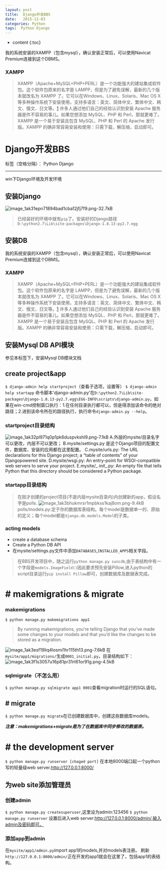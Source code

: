 ```yaml
---
layout: post
title:  Django开发BBS
date:   2015-12-03
categories: Python
tags:  Python Django
---
```


* content
{:toc}

我的系统安装的XAMPP（包含mysql），确认安装正常后，可以使用Navicat Premium连接到这个DBMS。
### XAMPP
>XAMPP（Apache+MySQL+PHP+PERL）是一个功能强大的建站集成软件包。这个软件包原来的名字是 LAMPP，但是为了避免误解，最新的几个版本就改名为 XAMPP 了。它可以在Windows、Linux、Solaris、Mac OS X 等多种操作系统下安装使用，支持多语言：英文、简体中文、繁体中文、韩文、俄文、日文等。[1] 
许多人通过他们自己的经验认识到安装 Apache 服务器是件不容易的事儿。如果您想添加 MySQL、PHP 和 Perl，那就更难了。XAMPP 是一个易于安装且包含 MySQL、PHP 和 Perl 的 Apache 发行版。XAMPP 的确非常容易安装和使用：只需下载，解压缩，启动即可。





# Django开发BBS

标签（空格分隔）： Python Django

---
win下Django环境及开发环境
## 安装Django
![image_1ak31epn71894bad1cba12jfj7f9.png-32.7kB][1]
>已经装好的环境中就有`pip`了。安装好的Django路径`D:\python2.7\Lib\site-packages\Django-1.8.13-py2.7.egg`
## 安装DB
我的系统安装的XAMPP（包含mysql），确认安装正常后，可以使用Navicat Premium连接到这个DBMS。
### XAMPP
>XAMPP（Apache+MySQL+PHP+PERL）是一个功能强大的建站集成软件包。这个软件包原来的名字是 LAMPP，但是为了避免误解，最新的几个版本就改名为 XAMPP 了。它可以在Windows、Linux、Solaris、Mac OS X 等多种操作系统下安装使用，支持多语言：英文、简体中文、繁体中文、韩文、俄文、日文等。[1] 
许多人通过他们自己的经验认识到安装 Apache 服务器是件不容易的事儿。如果您想添加 MySQL、PHP 和 Perl，那就更难了。XAMPP 是一个易于安装且包含 MySQL、PHP 和 Perl 的 Apache 发行版。XAMPP 的确非常容易安装和使用：只需下载，解压缩，启动即可。
## 安装Mysql DB API模块
参见本标签下，安装Mysql DB模块文档
## create project&app
`$ django-admin help startproject`（查看子选项，设置等）
`$ django-admin help startapp`
命令脚本'django-admin.py'在`D:\python2.7\Lib\site-packages\Django-1.8.13-py2.7.egg\EGG-INFO\scripts\django-admin.py`，如果在win-cmd控制窗口执行：1.在任何目录执行都可以，但是得添加该命令的绝对路径；2.进到该命令所在的路径执行，执行命令`django-admin.py --help`。
### startproject目录结构
![image_1ak32pl971q0p1pk6duspvkshl9.png-7.1kB][2]
A.外层的mysite/目录名字可以更改，内层不可以更改；
B.mysite/settings.py 是这个Django项目的配置文件，数据库、安装的应用都在这里配置。
C.mysite/urls.py: The URL declarations for this Django project; a “table of contents” of your Djangopowered site.
D.mysite/wsgi.py: An entry-point for WSGI-compatible web servers to serve your project.
E.mysite/_ _init__.py: An empty file that tells Python that this directory should be considered a Python
package.
### startapp目录结构
>在刚才创建的project项目(不是内层mysite目录内)内创建新的app，假设名字是polls.
![image_1ak3bhukmrsr1mpbkss1kaj8om.png-9.4kB][3]
polls/models.py:定于你的数据库表结构。每个model是数据单一的、原始的定义；每个model都是`django.db.models.Model`的子类。
### acting models
- create a database schema
- Create a Python DB API
- 在mysite/settings.py文件中添加`DATABASES`,`INSTALLED_APPS`相关字段。
>在BBS开发项目中，随之运行`python manage.py suncdb`,由于表结构中有一个字段是`models.ImageField()`因此要求预先安装Pillow,进入python的script目录运行`pip install Pillow`即可，创建数据库及数据表完成。

# # makemigrations & migrate
### makemigrations
`$ python manage.py makemigrations app1`
>By running makemigrations, you’re telling Django that you’ve made some changes to your models and that you’d like the changes to be stored as a migration.

![image_1ak3esf19liq4losmi1hr115th13.png-7.6kB][4]
在`mysite/app1/migrations/`生成`0001_initial.py`，目录结构如下：![image_1ak3f1s3057u16p81pr31rt61or91g.png-4.5kB][5]
### sqlmigrate（不怎么用）
`$ python manage.py sqlmigrate app1 0001`查看migration时运行的SQL语句。

## # migrate
`$ python manage.py migrate`在已创建数据库中，创建这些数据库models。

***注意：makemigrations+migrate是为了在数据库中同步修改的数据表。***

# # the development server
`$ python manage.py runserver [chaged port]`
在本地8000端口起一个python写的轻量级web server.http://127.0.0.1:8000/

## 为web site添加管理员
### 创建admin
`$ python manage.py createsuperuser`,这里设为admin:123456
`$ python manage.py runserver`
设置后进入web server:http://127.0.0.1:8000/admin/,输入admin及密码即可。
### 添加app到admin
在`mysite/app1/admin.py`import app1的models,并对models表注册。
刷新`http://127.0.0.1:8000/admin/`正在开发的app1就会在这里了，包括app1的表结构。


  [1]: http://static.zybuluo.com/maorongrong/1w1v7zjip4gmoen1pchewdhd/image_1ak31epn71894bad1cba12jfj7f9.png
  [2]: http://static.zybuluo.com/maorongrong/6vgiqz1ur50rv3q9rd87gzrd/image_1ak32pl971q0p1pk6duspvkshl9.png
  [3]: http://static.zybuluo.com/maorongrong/p909rg5hnvj4gvgmfjznt930/image_1ak3bhukmrsr1mpbkss1kaj8om.png
  [4]: http://static.zybuluo.com/maorongrong/37gcm7uu60wg4e9mkw3bn0ke/image_1ak3esf19liq4losmi1hr115th13.png
  [5]: http://static.zybuluo.com/maorongrong/kaszpglib3i9muw8s25xoyek/image_1ak3f1s3057u16p81pr31rt61or91g.png